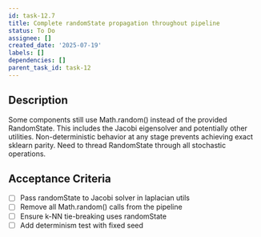 ```yaml
---
id: task-12.7
title: Complete randomState propagation throughout pipeline
status: To Do
assignee: []
created_date: '2025-07-19'
labels: []
dependencies: []
parent_task_id: task-12
---
```


## Description

Some components still use Math.random() instead of the provided RandomState. This includes the Jacobi eigensolver and potentially other utilities. Non-deterministic behavior at any stage prevents achieving exact sklearn parity. Need to thread RandomState through all stochastic operations.

## Acceptance Criteria

- [ ] Pass randomState to Jacobi solver in laplacian utils
- [ ] Remove all Math.random() calls from the pipeline
- [ ] Ensure k-NN tie-breaking uses randomState
- [ ] Add determinism test with fixed seed
